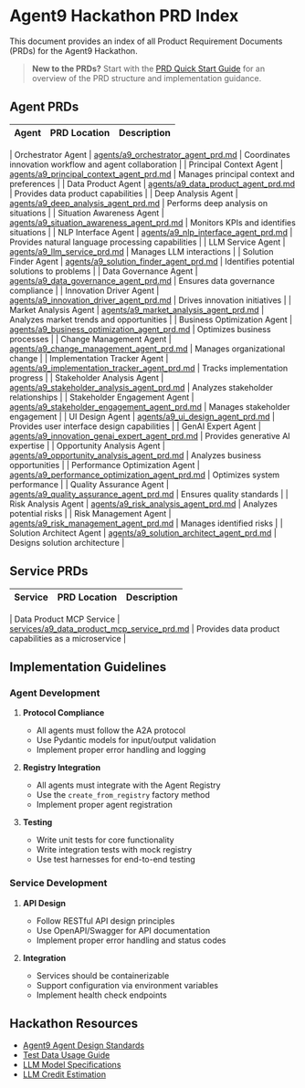 # Agent9 Hackathon PRD Index

This document provides an index of all Product Requirement Documents (PRDs) for the Agent9 Hackathon.

> **New to the PRDs?** Start with the [PRD Quick Start Guide](PRD_Quick_Start_Guide.md) for an overview of the PRD structure and implementation guidance.

## Agent PRDs

| Agent | PRD Location | Description |
|-------|-------------|-------------|

| Orchestrator Agent | [agents/a9_orchestrator_agent_prd.md](agents/a9_orchestrator_agent_prd.md) | Coordinates innovation workflow and agent collaboration |
| Principal Context Agent | [agents/a9_principal_context_agent_prd.md](agents/a9_principal_context_agent_prd.md) | Manages principal context and preferences |
| Data Product Agent | [agents/a9_data_product_agent_prd.md](agents/a9_data_product_agent_prd.md) | Provides data product capabilities |
| Deep Analysis Agent | [agents/a9_deep_analysis_agent_prd.md](agents/a9_deep_analysis_agent_prd.md) | Performs deep analysis on situations |
| Situation Awareness Agent | [agents/a9_situation_awareness_agent_prd.md](agents/a9_situation_awareness_agent_prd.md) | Monitors KPIs and identifies situations |
| NLP Interface Agent | [agents/a9_nlp_interface_agent_prd.md](agents/a9_nlp_interface_agent_prd.md) | Provides natural language processing capabilities |
| LLM Service Agent | [agents/a9_llm_service_prd.md](agents/a9_llm_service_prd.md) | Manages LLM interactions |
| Solution Finder Agent | [agents/a9_solution_finder_agent_prd.md](agents/a9_solution_finder_agent_prd.md) | Identifies potential solutions to problems |
| Data Governance Agent | [agents/a9_data_governance_agent_prd.md](agents/a9_data_governance_agent_prd.md) | Ensures data governance compliance |
| Innovation Driver Agent | [agents/a9_innovation_driver_agent_prd.md](agents/a9_innovation_driver_agent_prd.md) | Drives innovation initiatives |
| Market Analysis Agent | [agents/a9_market_analysis_agent_prd.md](agents/a9_market_analysis_agent_prd.md) | Analyzes market trends and opportunities |
| Business Optimization Agent | [agents/a9_business_optimization_agent_prd.md](agents/a9_business_optimization_agent_prd.md) | Optimizes business processes |
| Change Management Agent | [agents/a9_change_management_agent_prd.md](agents/a9_change_management_agent_prd.md) | Manages organizational change |
| Implementation Tracker Agent | [agents/a9_implementation_tracker_agent_prd.md](agents/a9_implementation_tracker_agent_prd.md) | Tracks implementation progress |
| Stakeholder Analysis Agent | [agents/a9_stakeholder_analysis_agent_prd.md](agents/a9_stakeholder_analysis_agent_prd.md) | Analyzes stakeholder relationships |
| Stakeholder Engagement Agent | [agents/a9_stakeholder_engagement_agent_prd.md](agents/a9_stakeholder_engagement_agent_prd.md) | Manages stakeholder engagement |
| UI Design Agent | [agents/a9_ui_design_agent_prd.md](agents/a9_ui_design_agent_prd.md) | Provides user interface design capabilities |
| GenAI Expert Agent | [agents/a9_innovation_genai_expert_agent_prd.md](agents/a9_innovation_genai_expert_agent_prd.md) | Provides generative AI expertise |
| Opportunity Analysis Agent | [agents/a9_opportunity_analysis_agent_prd.md](agents/a9_opportunity_analysis_agent_prd.md) | Analyzes business opportunities |
| Performance Optimization Agent | [agents/a9_performance_optimization_agent_prd.md](agents/a9_performance_optimization_agent_prd.md) | Optimizes system performance |
| Quality Assurance Agent | [agents/a9_quality_assurance_agent_prd.md](agents/a9_quality_assurance_agent_prd.md) | Ensures quality standards |
| Risk Analysis Agent | [agents/a9_risk_analysis_agent_prd.md](agents/a9_risk_analysis_agent_prd.md) | Analyzes potential risks |
| Risk Management Agent | [agents/a9_risk_management_agent_prd.md](agents/a9_risk_management_agent_prd.md) | Manages identified risks |
| Solution Architect Agent | [agents/a9_solution_architect_agent_prd.md](agents/a9_solution_architect_agent_prd.md) | Designs solution architecture |

## Service PRDs

| Service | PRD Location | Description |
|---------|-------------|-------------|

| Data Product MCP Service | [services/a9_data_product_mcp_service_prd.md](services/a9_data_product_mcp_service_prd.md) | Provides data product capabilities as a microservice |

## Implementation Guidelines

### Agent Development

1. **Protocol Compliance**
   - All agents must follow the A2A protocol
   - Use Pydantic models for input/output validation
   - Implement proper error handling and logging

2. **Registry Integration**
   - All agents must integrate with the Agent Registry
   - Use the `create_from_registry` factory method
   - Implement proper agent registration

3. **Testing**
   - Write unit tests for core functionality
   - Write integration tests with mock registry
   - Use test harnesses for end-to-end testing

### Service Development

1. **API Design**
   - Follow RESTful API design principles
   - Use OpenAPI/Swagger for API documentation
   - Implement proper error handling and status codes

2. **Integration**
   - Services should be containerizable
   - Support configuration via environment variables
   - Implement health check endpoints

## Hackathon Resources

- [Agent9 Agent Design Standards](../Agent9_Agent_Design_Standards.md)
- [Test Data Usage Guide](../Test_Data_Usage_Guide.md)
- [LLM Model Specifications](../LLM_Model_Specifications.md)
- [LLM Credit Estimation](../LLM_Credit_Estimation.md)

